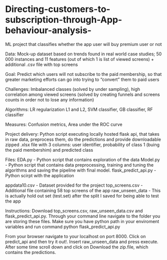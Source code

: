# Directing-customers-to-subscription-through-App-behaviour-analysis-
ML project that classifies whether the app user will buy premium user or not

Data: Mock-up dataset based on trends found in real world case studies; 50 000 instances and 11 features (out of which 1 is list of viewed screens) + additional .csv file with top screens

Goal: Predict which users will not subscribe to the paid membership, so that greater marketing efforts can go into trying to “convert” them to paid users

Challenges: Imbalanced classes (solved by under sampling), high correlation among viewed screens (solved by creating funnels and screens counts in order not to lose any information) 

Algorithms: LR regularization L1 and L2, SVM classifier, GB classifier, RF classifier

Measures: Confusion metrics, Area under the ROC curve

Project delivery: Python script executing locally hosted flask api, that takes in raw data, preprocess them, do the predictions and provide downloadable zipped .xlsx file with 3 columns: user identifier, probability of class 1 (buing the paid membershim) and predicted class


Files:
EDA.py - Python script that contains exploration of the data
Model.py - Python script that contains data preprocessing, training and tuning the algorithms and saving the pipeline with final model.
flask_predict_api.py - Python scirpt with the application

appdata10.csv - Dataset provided for the project
top_screens.csv - Additional file containing 58 top screens of the app
raw_unseen_data - This is actually hold out set (test.set) after the split I saved for being able to test the app

Instructions:
Download top_screens.csv, raw_unseen_data.csv and flask_predict_api.py. Through your command line navigate to the folder you are storing these files. Make sure you have python path in your enviroment variables and run command python flask_predict_api.py  

From your browser navigate to your localhost on port 8000. Click on predict_api and then try it out!.
Insert raw_unseen_data and press execute.
After some time scroll down and click on Download the zip.file, which contains the predictions.


